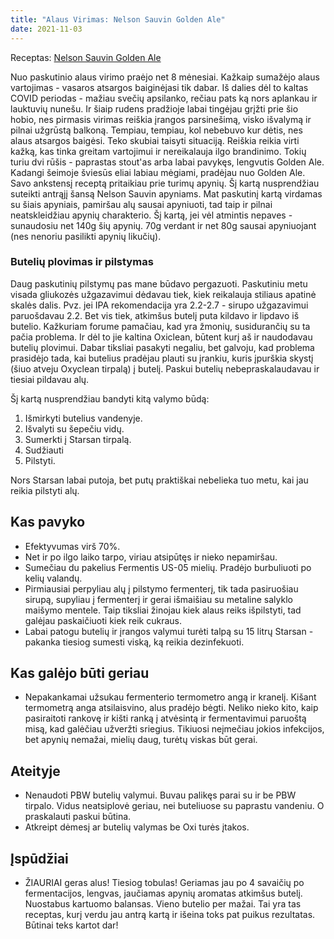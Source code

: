 ```yaml
---
title: "Alaus Virimas: Nelson Sauvin Golden Ale"
date: 2021-11-03
---
```


Receptas: [Nelson Sauvin Golden Ale](https://www.brewersfriend.com/homebrew/recipe/view/1214583/nelson-sauvin-golden-ale)

Nuo paskutinio alaus virimo praėjo net 8 mėnesiai. Kažkaip sumažėjo alaus
vartojimas - vasaros atsargos baiginėjasi tik dabar. Iš dalies dėl to kaltas
COVID periodas - mažiau svečių apsilanko, rečiau pats ką nors aplankau ir
lauktuvių nunešu. Ir šiaip rudens pradžioje labai tingėjau grįžti prie šio
hobio, nes pirmasis virimas reiškia įrangos parsinešimą, visko išvalymą ir
pilnai užgrūstą balkoną. Tempiau, tempiau, kol nebebuvo kur dėtis, nes alaus
atsargos baigėsi. Teko skubiai taisyti situaciją. Reiškia reikia virti kažką,
kas tinka greitam vartojimui ir nereikalauja ilgo brandinimo. Tokių turiu dvi
rūšis - paprastas stout'as arba labai pavykęs, lengvutis Golden Ale. Kadangi
šeimoje šviesūs eliai labiau mėgiami, pradėjau nuo Golden Ale. Savo ankstensį
receptą pritaikiau prie turimų apynių. Šį kartą nusprendžiau suteikti antrąjį
šansą Nelson Sauvin apyniams. Mat paskutinį kartą virdamas su šiais apyniais,
pamiršau alų sausai apyniuoti, tad taip ir pilnai neatskleidžiau apynių
charakterio. Šį kartą, jei vėl atmintis nepaves - sunaudosiu net 140g šių
apynių. 70g verdant ir net 80g sausai apyniuojant (nes nenoriu pasilikti apynių
likučių).

### Butelių plovimas ir pilstymas

Daug paskutinių pilstymų pas mane būdavo pergazuoti. Paskutiniu metu visada
gliukozės užgazavimui dėdavau tiek, kiek reikalauja stiliaus apatinė skalės
dalis. Pvz. jei IPA rekomendacija yra 2.2-2.7 - sirupo užgazavimui paruošdavau
2.2. Bet vis tiek, atkimšus butelį puta kildavo ir lipdavo iš butelio. Kažkuriam
forume pamačiau, kad yra žmonių, susidurančių su ta pačia problema. Ir dėl to
jie kaltina Oxiclean, būtent kurį aš ir naudodavau butelių plovimui. Dabar
tiksliai pasakyti negaliu, bet galvoju, kad problema prasidėjo tada, kai
butelius pradėjau plauti su įrankiu, kuris įpurškia skystį (šiuo atveju Oxyclean
tirpalą) į butelį. Paskui butelių nebepraskalaudavau ir tiesiai pildavau alų.

Šį kartą nusprendžiau bandyti kitą valymo būdą:

1. Išmirkyti butelius vandenyje.
2. Išvalyti su šepečiu vidų.
3. Sumerkti į Starsan tirpalą.
4. Sudžiauti
5. Pilstyti.

Nors Starsan labai putoja, bet putų praktiškai nebelieka tuo metu, kai jau
reikia pilstyti alų.

## Kas pavyko

- Efektyvumas virš 70%.
- Net ir po ilgo laiko tarpo, viriau atsipūtęs ir nieko nepamiršau.
- Sumečiau du pakelius Fermentis US-05 mielių. Pradėjo burbuliuoti po kelių
  valandų.
- Pirmiausiai perpyliau alų į pilstymo fermenterį, tik tada pasiruošiau sirupą,
  supyliau į fermenterį ir gerai išmaišiau su metaline salyklo maišymo mentele.
  Taip tiksliai žinojau kiek alaus reiks išpilstyti, tad galėjau paskaičiuoti
  kiek reik cukraus.
- Labai patogu butelių ir įrangos valymui turėti talpą su 15 litrų Starsan -
  pakanka tiesiog sumesti viską, ką reikia dezinfekuoti.

## Kas galėjo būti geriau

- Nepakankamai užsukau fermenterio termometro angą ir kranelį. Kišant termometrą
  anga atsilaisvino, alus pradėjo bėgti. Neliko nieko kito, kaip pasiraitoti
  rankovę ir kišti ranką į atvėsintą ir fermentavimui paruoštą misą, kad
  galėčiau užveržti sriegius. Tikiuosi neįmečiau jokios infekcijos, bet apynių
  nemažai, mielių daug, turėtų viskas būt gerai.

## Ateityje

- Nenaudoti PBW butelių valymui. Buvau palikęs parai su ir be PBW tirpalo. Vidus
  neatsiplovė geriau, nei buteliuose su paprastu vandeniu. O praskalauti paskui
  būtina.
- Atkreipt dėmesį ar butelių valymas be Oxi turės įtakos.

## Įspūdžiai

- ŽIAURIAI geras alus! Tiesiog tobulas! Geriamas jau po 4 savaičių po
  fermentacijos, lengvas, jaučiamas apynių aromatas atkimšus butelį. Nuostabus
  kartuomo balansas. Vieno butelio per mažai. Tai yra tas receptas, kurį verdu
  jau antrą kartą ir išeina toks pat puikus rezultatas. Būtinai teks kartot dar!
